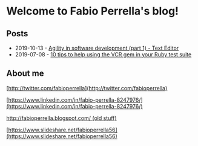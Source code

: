 # Welcome to Fabio Perrella's blog!

## Posts

- 2019-10-13 - [Agility in software development (part 1) - Text Editor](20191013_agility_in_software_development-text_editor.md)
- 2019-07-08 - [10 tips to help using the VCR gem in your Ruby test suite](10_tips_to_help_using_the_VCR_gem_in_your_ruby_test_suite.md)

## About me

[http://twitter.com/fabioperrella](http://twitter.com/fabioperrella)

[https://www.linkedin.com/in/fabio-perrella-8247976/](https://www.linkedin.com/in/fabio-perrella-8247976/)

[http://fabioperrella.blogspot.com/ (old stuff)](http://fabioperrella.blogspot.com)

[https://www.slideshare.net/fabioperrella56](https://www.slideshare.net/fabioperrella56)
